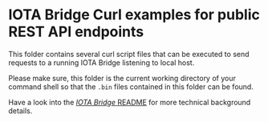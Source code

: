 # IOTA Bridge Curl examples for public REST API endpoints

This folder contains several curl script files that can be executed to send requests
to a running IOTA Bridge listening to local host.

Please make sure, this folder is the current working directory of your command shell
so that the `.bin` files contained in this folder can be found.

Have a look into the [*IOTA Bridge* README](../../iota-bridge/README.md) for more
technical background details.